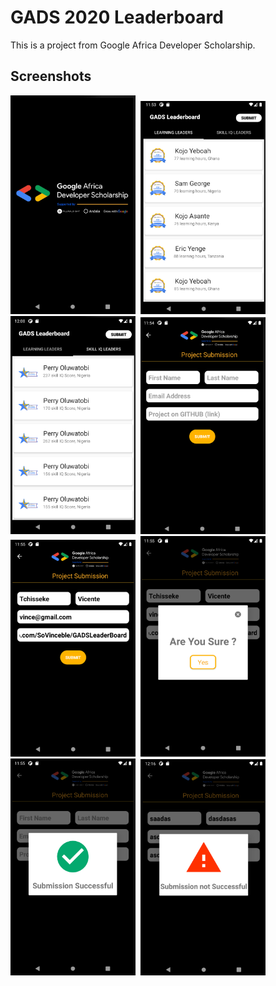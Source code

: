 # GADS 2020 Leaderboard

This is a project from Google Africa Developer Scholarship.

## Screenshots
<p float="left">
<kbd>
  <img src="https://github.com/SoVinceble/GADSLeaderBoard/blob/master/screenshots/Screenshot_1.png" width="200" />
  </kbd>
  <kbd>
  <img src="https://github.com/SoVinceble/GADSLeaderBoard/blob/master/screenshots/Screenshot_2.png" width="200" />
  </kbd>
    <kbd>
  <img src="https://github.com/SoVinceble/GADSLeaderBoard/blob/master/screenshots/Screenshot_3.png" width="200" />
  </kbd>
    <kbd>
  <img src="https://github.com/SoVinceble/GADSLeaderBoard/blob/master/screenshots/Screenshot_4.png" width="200" />
  </kbd>
    <kbd>
  <img src="https://github.com/SoVinceble/GADSLeaderBoard/blob/master/screenshots/Screenshot_5.png" width="200" />
  </kbd>
    <kbd>
  <img src="https://github.com/SoVinceble/GADSLeaderBoard/blob/master/screenshots/Screenshot_6.png" width="200" />
  </kbd>
    <kbd>
  <img src="https://github.com/SoVinceble/GADSLeaderBoard/blob/master/screenshots/Screenshot_7.png" width="200" />
  </kbd>
      <kbd>
  <img src="https://github.com/SoVinceble/GADSLeaderBoard/blob/master/screenshots/Screenshot_8.png" width="200" />
  </kbd>
</p>
